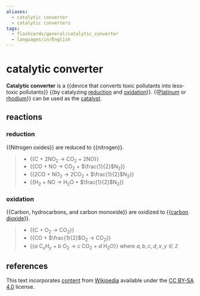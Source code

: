 ```yaml
---
aliases:
  - catalytic converter
  - catalytic converters
tags:
  - flashcards/general/catalytic_converter
  - languages/in/English
---
```


# catalytic converter

__Catalytic converter__ is a {{device that converts toxic pollutants into less-toxic pollutants}} {{by catalyzing [reduction](reduction.md) and [oxidation](oxidation.md)}}. {{[Platinum](platinum.md) or [rhodium](rhodium.md)}} can be used as the [catalyst](catalysis.md). <!--SR:!2024-05-25,353,257!2025-11-28,777,277!2024-05-27,240,231-->

## reactions

### reduction
{{Nitrogen oxides}} are reduced to {{nitrogen}}.
> - {{C + 2NO<sub>2</sub> → CO<sub>2</sub> + 2NO}}
> - {{CO + NO → CO<sub>2</sub> + $\frac{1}{2}$N<sub>2</sub>}}
> - {{2CO + NO<sub>2</sub> → 2CO<sub>2</sub> + $\frac{1}{2}$N<sub>2</sub>}}
> - {{H<sub>2</sub> + NO → H<sub>2</sub>O + $\frac{1}{2}$N<sub>2</sub>}} <!--SR:!2027-10-08,1375,270!2025-06-02,790,270!2024-08-06,244,190!2026-02-13,854,250!2024-09-30,360,210!2024-01-29,96,170-->

### oxidation
{{Carbon, hydrocarbons, and carbon monoxide}} are oxidized to {{[carbon dioxide](carbon%20dioxide.md)}}.
> - {{C + O<sub>2</sub> → CO<sub>2</sub>}}
> - {{CO + $\frac{1}{2}$O<sub>2</sub> → CO<sub>2</sub>}}
> - {{$a$ C$_x$H$_y$ + $b$ O<sub>2</sub> → $c$ CO<sub>2</sub> + $d$ H<sub>2</sub>O}} where $a,b,c,d,x,y\in\mathbb{Z}$ <!--SR:!2026-06-09,1086,290!2024-11-19,665,310!2025-05-29,732,270!2025-01-04,536,310!2026-09-28,1088,253-->

## references

This text incorporates [content](https://en.wikipedia.org/wiki/catalytic_converter) from [Wikipedia](Wikipedia.md) available under the [CC BY-SA 4.0](https://creativecommons.org/licenses/by-sa/4.0/) license.
